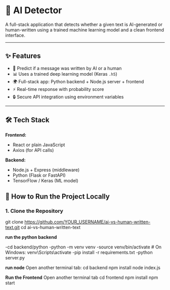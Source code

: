 # 🤖 AI Detector

A full-stack application that detects whether a given text is AI-generated or human-written using a trained machine learning model and a clean frontend interface.

---



## ✨ Features

- 🧠 Predict if a message was written by AI or a human
- 📊 Uses a trained deep learning model (Keras `.h5`)
- 🌍 Full-stack app: Python backend + Node.js server + frontend
- ⚡ Real-time response with probability score
- 🔒 Secure API integration using environment variables

---

## 🛠️ Tech Stack

**Frontend:**
- React or plain JavaScript
- Axios (for API calls)

**Backend:**
- Node.js + Express (middleware)
- Python (Flask or FastAPI)
- TensorFlow / Keras (ML model)



## 🧰 How to Run the Project Locally

### 1. Clone the Repository

git clone https://github.com/YOUR_USERNAME/ai-vs-human-written-text.git
cd ai-vs-human-written-text

**run the python backend**

-cd backend/python
-python -m venv venv
-source venv/bin/activate        # On Windows: venv\Scripts\activate
-pip install -r requirements.txt
-python server.py

**run node**
Open another terminal tab:
cd backend
npm install
node index.js



**Run the Frontend**
Open another terminal tab
cd frontend
npm install
npm start





